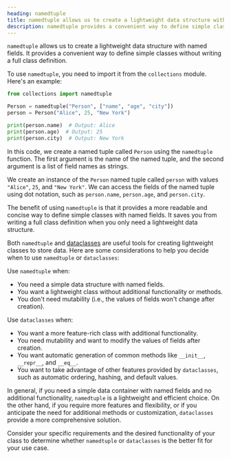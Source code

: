 ```yaml
---
heading: namedtuple
title: namedtuple allows us to create a lightweight data structure with named fields
description: namedtuple provides a convenient way to define simple classes without writing a full class definition.
---
```


`namedtuple` allows us to create a lightweight data structure with named fields. It provides a convenient way to define simple classes without writing a full class definition.

To use `namedtuple`, you need to import it from the `collections` module. Here's an example:

```python
from collections import namedtuple

Person = namedtuple("Person", ["name", "age", "city"])
person = Person("Alice", 25, "New York")

print(person.name)  # Output: Alice
print(person.age)  # Output: 25
print(person.city)  # Output: New York
```

In this code, we create a named tuple called `Person` using the `namedtuple` function. The first argument is the name of the named tuple, and the second argument is a list of field names as strings.

We create an instance of the `Person` named tuple called `person` with values `"Alice"`, `25`, and `"New York"`. We can access the fields of the named tuple using dot notation, such as `person.name`, `person.age`, and `person.city`.

The benefit of using `namedtuple` is that it provides a more readable and concise way to define simple classes with named fields. It saves you from writing a full class definition when you only need a lightweight data structure.

Both `namedtuple` and [dataclasses](/concepts/dataclasses) are useful tools for creating lightweight classes to store data. Here are some considerations to help you decide when to use `namedtuple` or `dataclasses`:

Use `namedtuple` when:

- You need a simple data structure with named fields.
- You want a lightweight class without additional functionality or methods.
- You don't need mutability (i.e., the values of fields won't change after creation).

Use `dataclasses` when:

- You want a more feature-rich class with additional functionality.
- You need mutability and want to modify the values of fields after creation.
- You want automatic generation of common methods like `__init__`, `__repr__`, and `__eq__`.
- You want to take advantage of other features provided by `dataclasses`, such as automatic ordering, hashing, and default values.

In general, if you need a simple data container with named fields and no additional functionality, `namedtuple` is a lightweight and efficient choice. On the other hand, if you require more features and flexibility, or if you anticipate the need for additional methods or customization, `dataclasses` provide a more comprehensive solution.

Consider your specific requirements and the desired functionality of your class to determine whether `namedtuple` or `dataclasses` is the better fit for your use case.
